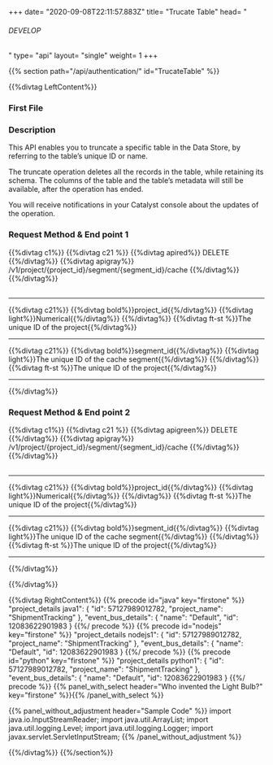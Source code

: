 +++
date= "2020-09-08T22:11:57.883Z"
title= "Trucate Table"
head= "<h6>DEVELOP</h6>"
type= "api"
layout= "single"
weight= 1
+++

{{% section path="/api/authentication/" id="TrucateTable" %}}
<!-- Leftcontent -->
{{%divtag LeftContent%}}

### First File

### Description

This API enables you to truncate a specific table in the Data Store, by referring to the table’s unique ID or name. 

The truncate operation deletes all the records in the table, while retaining its schema. The columns of the table and the table’s metadata will still be available, after the operation has ended. 

You will receive notifications in your Catalyst console about the updates of the operation.

### Request Method & End point 1
<!-- shortcode 1 -->
{{%divtag c1%}}
{{%divtag c21 %}}
{{%divtag apired%}}
DELETE
{{%/divtag%}}
{{%divtag apigray%}}
/v1/project/{project_id}/segment/{segment_id}/cache
{{%/divtag%}}
{{%/divtag%}}
<hr style="margin-top:30px;"/>
{{%divtag c21%}}
{{%divtag bold%}}project_id{{%/divtag%}}
{{%divtag light%}}Numerical{{%/divtag%}}
{{%/divtag%}}
{{%divtag ft-st %}}The unique ID of the project{{%/divtag%}}
<hr/>
{{%divtag c21%}}
{{%divtag bold%}}segment_id{{%/divtag%}}
{{%divtag light%}}The unique ID of the cache segment{{%/divtag%}}
{{%/divtag%}}
{{%divtag ft-st %}}The unique ID of the project{{%/divtag%}}
<hr/>
{{%/divtag%}}
<!-- shortcode 1 ends -->

### Request Method & End point 2
<!-- shortcode 2 -->
{{%divtag c1%}}
{{%divtag c21 %}}
{{%divtag apigreen%}}
DELETE
{{%/divtag%}}
{{%divtag apigray%}}
/v1/project/{project_id}/segment/{segment_id}/cache
{{%/divtag%}}
{{%/divtag%}}
<hr style="margin-top:30px;"/>
{{%divtag c21%}}
{{%divtag bold%}}project_id{{%/divtag%}}
{{%divtag light%}}Numerical{{%/divtag%}}
{{%/divtag%}}
{{%divtag ft-st %}}The unique ID of the project{{%/divtag%}}
<hr/>
{{%divtag c21%}}
{{%divtag bold%}}segment_id{{%/divtag%}}
{{%divtag light%}}The unique ID of the cache segment{{%/divtag%}}
{{%/divtag%}}
{{%divtag ft-st %}}The unique ID of the project{{%/divtag%}}
<hr/>
{{%/divtag%}}
<!-- shortcode 2 ends -->

{{%/divtag%}}
<!-- Rightcontent -->
{{%divtag RightContent%}}
{{% precode id="java" key="firstone" %}}
    "project_details java1": {
        "id": 57127989012782,
        "project_name": "ShipmentTracking"
        },
        "event_bus_details": {
            "name": "Default",
            "id": 12083622901983
        }
{{%/ precode %}}
{{% precode id="nodejs" key="firstone" %}}
    "project_details nodejs1": {
        "id": 57127989012782,
        "project_name": "ShipmentTracking"
        },
        "event_bus_details": {
            "name": "Default",
            "id": 12083622901983
        }
{{%/ precode %}}
{{% precode id="python" key="firstone" %}}
    "project_details python1": {
        "id": 57127989012782,
        "project_name": "ShipmentTracking"
        },
        "event_bus_details": {
            "name": "Default",
            "id": 12083622901983
        }
{{%/ precode %}}
{{% panel_with_select header="Who invented the Light Bulb?" key="firstone" %}}{{% /panel_with_select %}}

{{% panel_without_adjustment header="Sample Code" %}}
    import java.io.InputStreamReader; 
    import java.util.ArrayList; 
    import java.util.logging.Level; 
    import java.util.logging.Logger; 
    import javax.servlet.ServletInputStream; 
{{% /panel_without_adjustment %}}

{{%/divtag%}}
{{%/section%}}
